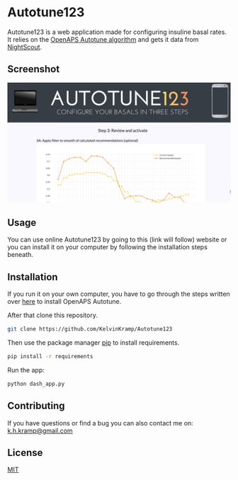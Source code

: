 # Autotune123

Autotune123 is a web application made for configuring insuline basal rates. It relies on the [OpenAPS Autotune algorithm](https://github.com/openaps/oref0)
and gets it data from [NightScout](https://nightscout.github.io/).

## Screenshot
![screenshot](https://github.com/KelvinKramp/Autotune123/blob/master/assets/screenshot.png)

## Usage
You can use online Autotune123 by going to this (link will follow) website or you can install it on your 
computer by following the installation steps beneath.



## Installation

If you run it on your own computer, you have to go through the steps written over [here](https://openaps.readthedocs.io/en/latest/docs/Customize-Iterate/autotune.html) to install OpenAPS Autotune. 

After that clone this repository. 
```bash
git clone https://github.com/KelvinKramp/Autotune123
```
Then use the package manager [pip](https://pip.pypa.io/en/stable/) to install requirements.

```bash
pip install -r requirements
```
Run the app:
```bash
python dash_app.py
```

## Contributing

If you have questions or find a bug you can also contact me on: k.h.kramp@gmail.com

## License
[MIT](https://choosealicense.com/licenses/mit/)